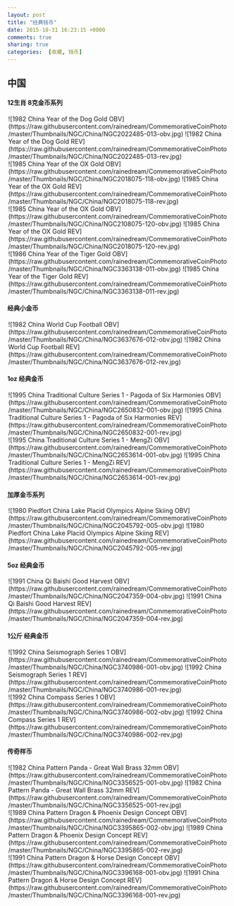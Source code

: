```yaml
---
layout: post
title: "经典钱币"
date: 2015-10-31 16:23:15 +0800
comments: true
sharing: true
categories:  [收藏, 钱币]
---
```


## 中国

#### 12生肖 8克金币系列

<legend class="ngc-legend">
![1982 China Year of the Dog Gold OBV](https://raw.githubusercontent.com/rainedream/CommemorativeCoinPhoto/master/Thumbnails/NGC/China/NGC2022485-013-obv.jpg)
![1982 China Year of the Dog Gold REV](https://raw.githubusercontent.com/rainedream/CommemorativeCoinPhoto/master/Thumbnails/NGC/China/NGC2022485-013-rev.jpg)
</legend>

<legend class="ngc-legend">
![1985 China Year of the OX Gold OBV](https://raw.githubusercontent.com/rainedream/CommemorativeCoinPhoto/master/Thumbnails/NGC/China/NGC2018075-118-obv.jpg)
![1985 China Year of the OX Gold REV](https://raw.githubusercontent.com/rainedream/CommemorativeCoinPhoto/master/Thumbnails/NGC/China/NGC2018075-118-rev.jpg)
</legend>

<legend class="ngc-legend">
![1985 China Year of the OX Gold OBV](https://raw.githubusercontent.com/rainedream/CommemorativeCoinPhoto/master/Thumbnails/NGC/China/NGC2108075-120-obv.jpg)
![1985 China Year of the OX Gold REV](https://raw.githubusercontent.com/rainedream/CommemorativeCoinPhoto/master/Thumbnails/NGC/China/NGC2018075-120-rev.jpg)
</legend>

<legend class="ngc-legend">
![1986 China Year of the Tiger Gold OBV](https://raw.githubusercontent.com/rainedream/CommemorativeCoinPhoto/master/Thumbnails/NGC/China/NGC3363138-011-obv.jpg)
![1985 China Year of the Tiger Gold REV](https://raw.githubusercontent.com/rainedream/CommemorativeCoinPhoto/master/Thumbnails/NGC/China/NGC3363138-011-rev.jpg)
</legend>


#### 经典小金币

<legend class="ngc-legend">
![1982 China World Cup Football OBV](https://raw.githubusercontent.com/rainedream/CommemorativeCoinPhoto/master/Thumbnails/NGC/China/NGC3637676-012-obv.jpg)
![1982 China World Cup Football REV](https://raw.githubusercontent.com/rainedream/CommemorativeCoinPhoto/master/Thumbnails/NGC/China/NGC3637676-012-rev.jpg)
</legend>


#### 1oz 经典金币

<legend class="ngc-legend">
![1995 China Traditional Culture Series 1 - Pagoda of Six Harmonies OBV](https://raw.githubusercontent.com/rainedream/CommemorativeCoinPhoto/master/Thumbnails/NGC/China/NGC2650832-001-obv.jpg)
![1995 China Traditional Culture Series 1 - Pagoda of Six Harmonies REV](https://raw.githubusercontent.com/rainedream/CommemorativeCoinPhoto/master/Thumbnails/NGC/China/NGC2650832-001-rev.jpg)
</legend>

<legend class="ngc-legend">
![1995 China Traditional Culture Series 1 - MengZi OBV](https://raw.githubusercontent.com/rainedream/CommemorativeCoinPhoto/master/Thumbnails/NGC/China/NGC2653614-001-obv.jpg)
![1995 China Traditional Culture Series 1 - MengZi REV](https://raw.githubusercontent.com/rainedream/CommemorativeCoinPhoto/master/Thumbnails/NGC/China/NGC2653614-001-rev.jpg)</legend>


#### 加厚金币系列

<legend class="ngc-legend">
![1980 Piedfort China Lake Placid Olympics Alpine Skiing OBV](https://raw.githubusercontent.com/rainedream/CommemorativeCoinPhoto/master/Thumbnails/NGC/China/NGC2045792-005-obv.jpg)
![1980 Piedfort China Lake Placid Olympics Alpine Skiing REV](https://raw.githubusercontent.com/rainedream/CommemorativeCoinPhoto/master/Thumbnails/NGC/China/NGC2045792-005-rev.jpg)
</legend>


#### 5oz 经典金币

<legend class="ngc-legend">
![1991 China Qi Baishi Good Harvest OBV](https://raw.githubusercontent.com/rainedream/CommemorativeCoinPhoto/master/Thumbnails/NGC/China/NGC2047359-004-obv.jpg)
![1991 China Qi Baishi Good Harvest REV](https://raw.githubusercontent.com/rainedream/CommemorativeCoinPhoto/master/Thumbnails/NGC/China/NGC2047359-004-rev.jpg)
</legend>

#### 1公斤 经典金币

<legend class="ngc-legend">
![1992 China Seismograph Series 1 OBV](https://raw.githubusercontent.com/rainedream/CommemorativeCoinPhoto/master/Thumbnails/NGC/China/NGC3740986-001-obv.jpg)
![1992 China Seismograph Series 1 REV](https://raw.githubusercontent.com/rainedream/CommemorativeCoinPhoto/master/Thumbnails/NGC/China/NGC3740986-001-rev.jpg)
</legend>

<legend class="ngc-legend">
![1992 China Compass Series 1 OBV](https://raw.githubusercontent.com/rainedream/CommemorativeCoinPhoto/master/Thumbnails/NGC/China/NGC3740986-002-obv.jpg)
![1992 China Compass Series 1 REV](https://raw.githubusercontent.com/rainedream/CommemorativeCoinPhoto/master/Thumbnails/NGC/China/NGC3740986-002-rev.jpg)
</legend>


#### 传奇样币

<legend class="ngc-legend">
![1982 China Pattern Panda - Great Wall Brass 32mm OBV](https://raw.githubusercontent.com/rainedream/CommemorativeCoinPhoto/master/Thumbnails/NGC/China/NGC3356525-001-obv.jpg)
![1982 China Pattern Panda - Great Wall Brass 32mm REV](https://raw.githubusercontent.com/rainedream/CommemorativeCoinPhoto/master/Thumbnails/NGC/China/NGC3356525-001-rev.jpg)
</legend>

<legend class="ngc-legend">
![1989 China Pattern Dragon & Phoenix Design Concept OBV](https://raw.githubusercontent.com/rainedream/CommemorativeCoinPhoto/master/Thumbnails/NGC/China/NGC3395865-002-obv.jpg)
![1989 China Pattern Dragon & Phoenix Design Concept REV](https://raw.githubusercontent.com/rainedream/CommemorativeCoinPhoto/master/Thumbnails/NGC/China/NGC3395865-002-rev.jpg)
</legend>

<legend class="ngc-legend">
![1991 China Pattern Dragon & Horse Design Concept OBV](https://raw.githubusercontent.com/rainedream/CommemorativeCoinPhoto/master/Thumbnails/NGC/China/NGC3396168-001-obv.jpg)
![1991 China Pattern Dragon & Horse Design Concept REV](https://raw.githubusercontent.com/rainedream/CommemorativeCoinPhoto/master/Thumbnails/NGC/China/NGC3396168-001-rev.jpg)
</legend>